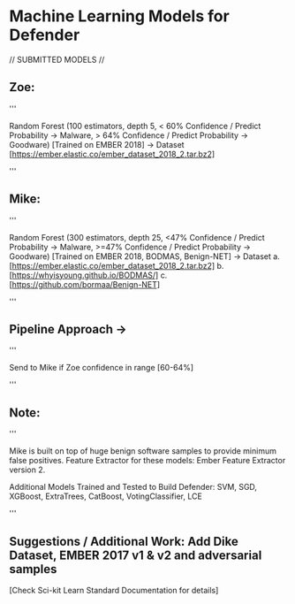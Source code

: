 
# Machine Learning Models for Defender

// SUBMITTED MODELS //

## Zoe:
'''

Random Forest (100 estimators, depth 5, < 60% Confidence / Predict Probability -> Malware, > 64% Confidence / Predict Probability -> Goodware) 
[Trained on EMBER 2018] -> Dataset [https://ember.elastic.co/ember_dataset_2018_2.tar.bz2] 

'''
## Mike:
'''

Random Forest (300 estimators, depth 25, <47% Confidence / Predict Probability -> Malware, >=47% Confidence / Predict Probability -> Goodware) 
[Trained on EMBER 2018, BODMAS, Benign-NET] ->
Dataset a. [https://ember.elastic.co/ember_dataset_2018_2.tar.bz2] 
	b. [https://whyisyoung.github.io/BODMAS/]
	c. [https://github.com/bormaa/Benign-NET]
	
'''

## Pipeline Approach ->
'''

Send to Mike if Zoe confidence in range [60-64%]

'''

## Note: 
'''

Mike is built on top of huge benign software samples to provide minimum false positives.
Feature Extractor for these models: Ember Feature Extractor version 2.

Additional Models Trained and Tested to Build Defender:
SVM, SGD, XGBoost, ExtraTrees, CatBoost, VotingClassifier, LCE

'''
## Suggestions / Additional Work: Add Dike Dataset, EMBER 2017 v1 & v2 and adversarial samples

[Check Sci-kit Learn Standard Documentation for details]

